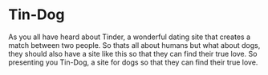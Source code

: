 # Tin-Dog
As you all have heard about Tinder, a wonderful dating site that creates a match between two people. So thats all about humans but what about dogs, they should also have a site like this so that they can find their true love. So presenting you Tin-Dog, a site for dogs so that they can find their true love.
